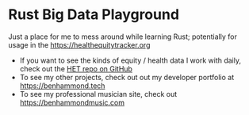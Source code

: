 # Rust Big Data Playground

Just a place for me to mess around while learning Rust; potentially for usage in the https://healthequitytracker.org

- If you want to see the kinds of equity / health data I work with daily, check out the [HET repo on GitHub](https://github.com/SatcherInstitute/health-equity-tracker)
- To see my other projects, check out out my developer portfolio at https://benhammond.tech
- To see my professional musician site, check out https://benhammondmusic.com




